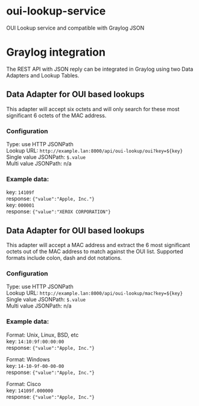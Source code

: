 # oui-lookup-service
OUI Lookup service and compatible with Graylog JSON

# Graylog integration
The REST API with JSON reply can be integrated in Graylog using two Data Adapters and Lookup Tables.

## Data Adapter for OUI based lookups
This adapter will accept six octets and will only search for these most significant 6 octets of the MAC address.

### Configuration  
Type: use HTTP JSONPath  
Lookup URL: `http://example.lan:8000/api/oui-lookup/oui?key=${key}`  
Single value JSONPath: `$.value`  
Multi value JSONPath: n/a  

### Example data:  
key: `14109f`  
response: `{"value":"Apple, Inc."}`  
key: `000001`  
response: `{"value":"XEROX CORPORATION"}`  

## Data Adapter for OUI based lookups
This adapter will accept a MAC address and extract the 6 most significant octets out of the MAC address to match against the OUI list. Supported formats include colon, dash and dot notations.

### Configuration
Type: use HTTP JSONPath  
Lookup URL: `http://example.lan:8000/api/oui-lookup/mac?key=${key}`  
Single value JSONPath: `$.value`  
Multi value JSONPath: n/a  

### Example data:  
Format: Unix, Linux, BSD, etc  
key: `14:10:9f:00:00:00`  
response: `{"value":"Apple, Inc."}`  

Format: Windows  
key: `14-10-9f-00-00-00`  
response: `{"value":"Apple, Inc."}`  

Format: Cisco  
key: `14109f.000000`  
response: `{"value":"Apple, Inc."}`  
